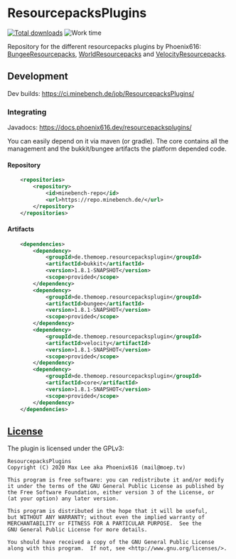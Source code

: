 # ResourcepacksPlugins
[![Total downloads](https://img.shields.io/github/downloads/Phoenix616/ResourcepacksPlugins/total.svg)](https://github.com/Phoenix616/ResourcepacksPlugins/releases) ![Work time](https://buttons.phoenix616.dev//ResourcepacksPluginsWork.svg)

Repository for the different resourcepacks plugins by Phoenix616: [BungeeResourcepacks](https://www.spigotmc.org/resources/bungee-resourcepacks.6137/), [WorldResourcepacks](https://www.spigotmc.org/resources/world-resourcepacks.18950/) and [VelocityResourcepacks](https://forums.velocitypowered.com/t/velocityresourcepacks/515).

## Development

Dev builds: https://ci.minebench.de/job/ResourcepacksPlugins/

### Integrating

Javadocs: https://docs.phoenix616.dev/resourcepacksplugins/

You can easily depend on it via maven (or gradle). The core contains all the management and the bukkit/bungee artifacts the platform depended code.

#### Repository
```xml
    <repositories>
        <repository>
            <id>minebench-repo</id>
            <url>https://repo.minebench.de/</url>
        </repository>
    </repositories>
```

#### Artifacts
```xml
    <dependencies>
        <dependency>
            <groupId>de.themoep.resourcepacksplugin</groupId>
            <artifactId>bukkit</artifactId>
            <version>1.8.1-SNAPSHOT</version>
            <scope>provided</scope>
        </dependency>
        <dependency>
            <groupId>de.themoep.resourcepacksplugin</groupId>
            <artifactId>bungee</artifactId>
            <version>1.8.1-SNAPSHOT</version>
            <scope>provided</scope>
        </dependency>
        <dependency>
            <groupId>de.themoep.resourcepacksplugin</groupId>
            <artifactId>velocity</artifactId>
            <version>1.8.1-SNAPSHOT</version>
            <scope>provided</scope>
        </dependency>
        <dependency>
            <groupId>de.themoep.resourcepacksplugin</groupId>
            <artifactId>core</artifactId>
            <version>1.8.1-SNAPSHOT</version>
            <scope>provided</scope>
        </dependency>
    </dependencies>
```

## [License](LICENSE)

The plugin is licensed under the GPLv3:

```
ResourcepacksPlugins
Copyright (C) 2020 Max Lee aka Phoenix616 (mail@moep.tv)

This program is free software: you can redistribute it and/or modify
it under the terms of the GNU General Public License as published by
the Free Software Foundation, either version 3 of the License, or
(at your option) any later version.

This program is distributed in the hope that it will be useful,
but WITHOUT ANY WARRANTY; without even the implied warranty of
MERCHANTABILITY or FITNESS FOR A PARTICULAR PURPOSE.  See the
GNU General Public License for more details.

You should have received a copy of the GNU General Public License
along with this program.  If not, see <http://www.gnu.org/licenses/>.
```